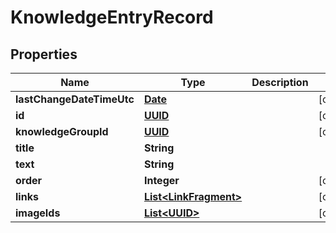 
# KnowledgeEntryRecord

## Properties
Name | Type | Description | Notes
------------ | ------------- | ------------- | -------------
**lastChangeDateTimeUtc** | [**Date**](Date.md) |  |  [optional]
**id** | [**UUID**](UUID.md) |  |  [optional]
**knowledgeGroupId** | [**UUID**](UUID.md) |  |  [optional]
**title** | **String** |  | 
**text** | **String** |  | 
**order** | **Integer** |  |  [optional]
**links** | [**List&lt;LinkFragment&gt;**](LinkFragment.md) |  |  [optional]
**imageIds** | [**List&lt;UUID&gt;**](UUID.md) |  |  [optional]



